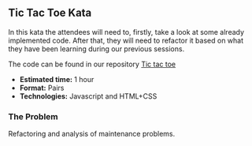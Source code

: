 ## Tic Tac Toe Kata

In this kata the attendees will need to, firstly, take a look at some already implemented code. After that, they will 
need to refactor it based on what they have been learning during our previous sessions.

The code can be found in our repository 
[Tic tac toe](https://github.com/lean-mind/tictactoe-refactoring)


- **Estimated time:** 1 hour
- **Format:** Pairs
- **Technologies:** Javascript and HTML+CSS


### The Problem

Refactoring and analysis of maintenance problems.